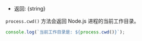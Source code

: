 <!-- YAML
added: v0.1.8
-->

* 返回: {string}

`process.cwd()` 方法会返回 Node.js 进程的当前工作目录。


```js
console.log(`当前工作目录是: ${process.cwd()}`);
```

